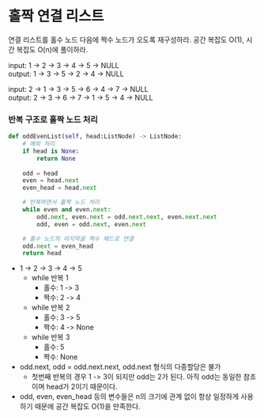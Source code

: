 # 홀짝 연결 리스트

연결 리스트를 홀수 노드 다음에 짝수 노드가 오도록 재구성하라. 공간 복잡도 O(1), 시간 복잡도 O(n)에 풀이하라.

input: 1 -> 2 -> 3 -> 4 -> 5 -> NULL   
output: 1 -> 3 -> 5 -> 2 -> 4 -> NULL


input: 2 -> 1 -> 3 -> 5 -> 6 -> 4 -> 7 -> NULL   
output: 2 -> 3 -> 6 -> 7 -> 1 -> 5 -> 4 -> NULL


### 반복 구조로 홀짝 노드 처리
```python
def oddEvenList(self, head:ListNode) -> ListNode:
    # 예외 처리
    if head is None:
        return None
    
    odd = head
    even = head.next
    even_head = head.next

    # 반복하면서 홀짝 노드 처리
    while even and even.next:
        odd.next, even.next = odd.next.next, even.next.next
        odd, even = odd.next, even.next

    # 홀수 노드의 마지막을 짝수 헤드로 연결
    odd.next = even_head
    return head
```

* 1 -> 2 -> 3 -> 4 -> 5
  * while 반복 1
    * 홀수: 1 -> 3
    * 짝수: 2 -> 4
  * while 반복 2
    * 홀수: 3 -> 5
    * 짝수: 4 -> None
  * while 반복 3
    * 홀수: 5
    * 짝수: None
* odd.next, odd = odd.next.next, odd.next 형식의 다중할당은 불가
  * 첫번째 반복의 경우 1 -> 3이 되지만 odd는 2가 된다. 아직 odd는 동일한 참조이며 head가 2이기 때문이다.
* odd, even, even_head 등의 변수들은 n의 크기에 관계 없이 항상 일정하게 사용하기 때문에 공간 복잡도 O(1)을 만족한다.
